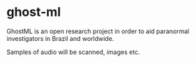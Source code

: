 # ghost-ml

GhostML is an open research project in order to aid paranormal investigators in Brazil and worldwide.

Samples of audio will be scanned, images etc.
